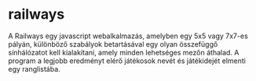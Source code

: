 # railways
A Railways egy javascript webalkalmazás, amelyben egy 5x5 vagy 7x7-es pályán, különböző szabályok betartásával egy olyan összefüggő sínhálózatot kell kialakítani, amely minden lehetséges mezőn áthalad. A program a legjobb eredményt elérő játékosok nevét és játékidejét elmenti egy ranglistába.
